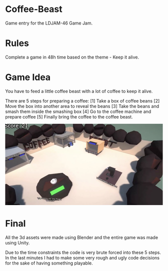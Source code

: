# Coffee-Beast
Game entry for the LDJAM-46 Game Jam.

# Rules
Complete a game in 48h time based on the theme - Keep it alive.

# Game Idea
You have to feed a little coffee beast with a lot of coffee to keep it alive.

There are 5 steps for preparing a coffee:
[1] Take a box of coffee beans
[2] Move the box into another area to reveal the beans
[3] Take the beans and smash them inside the smashing box
[4] Go to the coffee machine and prepare coffee
[5] Finally bring the coffee to the coffee beast.

![coffe beast](Assets/coffee_beast.jpg)

# Final
All the 3d assets were made using Blender and the entire game was made using Unity.

Due to the time constraints the code is very brute forced into these 5 steps. 
In the last minutes I had to make some very rough and ugly code decisions for the sake of having something playable.
